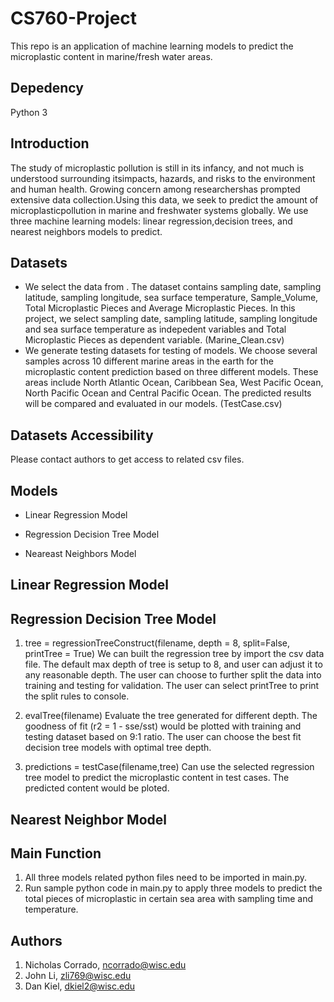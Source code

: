 # CS760-Project
This repo is an application of machine learning models to predict the microplastic content in marine/fresh water areas.

## Depedency
Python 3

## Introduction

The study of microplastic pollution is still in its infancy, and not much is understood surrounding itsimpacts, hazards, and risks to the environment and human health.  Growing concern among researchershas prompted extensive data collection.Using this data, we seek to predict the amount of microplasticpollution in marine and freshwater systems globally.  We use three machine learning models: linear regression,decision trees, and nearest neighbors models to predict.


## Datasets
*  We select the data from .  The dataset contains sampling date, sampling latitude, sampling longitude, sea surface temperature, Sample_Volume, Total Microplastic Pieces and Average Microplastic Pieces.  In this project, we select sampling date, sampling latitude, sampling longitude and sea surface temperature as indepedent variables and Total Microplastic Pieces as dependent variable. (Marine_Clean.csv)
* We generate testing datasets for testing of models. We choose several samples across 10 different marine areas in the earth for the microplastic content prediction based on three different models. These areas include North Atlantic Ocean, Caribbean Sea, West Pacific Ocean, North Pacific Ocean and Central Pacific Ocean. The predicted results will be compared and evaluated in our models. (TestCase.csv)

## Datasets Accessibility
Please contact authors to get access to related csv files.

## Models

*  Linear Regression Model

*  Regression Decision Tree Model

*  Neareast Neighbors Model

## Linear Regression Model

## Regression Decision Tree Model
1. tree = regressionTreeConstruct(filename, depth = 8, split=False, printTree = True)
We can built the regression tree by import the csv data file. 
The default max depth of tree is setup to 8, and user can adjust it to any reasonable depth.
The user can choose to further split the data into training and testing for validation.
The user can select printTree to print the split rules to console.

2. evalTree(filename)
Evaluate the tree generated for different depth. 
The goodness of fit (r2 = 1 - sse/sst) would be plotted with training and testing dataset based on 9:1 ratio.
The user can choose the best fit decision tree models with optimal tree depth.

3. predictions = testCase(filename,tree)
Can use the selected regression tree model to predict the microplastic content in test cases.
The predicted content would be ploted.


## Nearest Neighbor Model


## Main Function
1. All three models related python files need to be imported in main.py.
2. Run sample python code in main.py to apply three models to predict the total pieces of microplastic in certain sea area with sampling time and temperature.

## Authors
1. Nicholas Corrado, ncorrado@wisc.edu 
2. John Li, zli769@wisc.edu
3. Dan Kiel, dkiel2@wisc.edu
